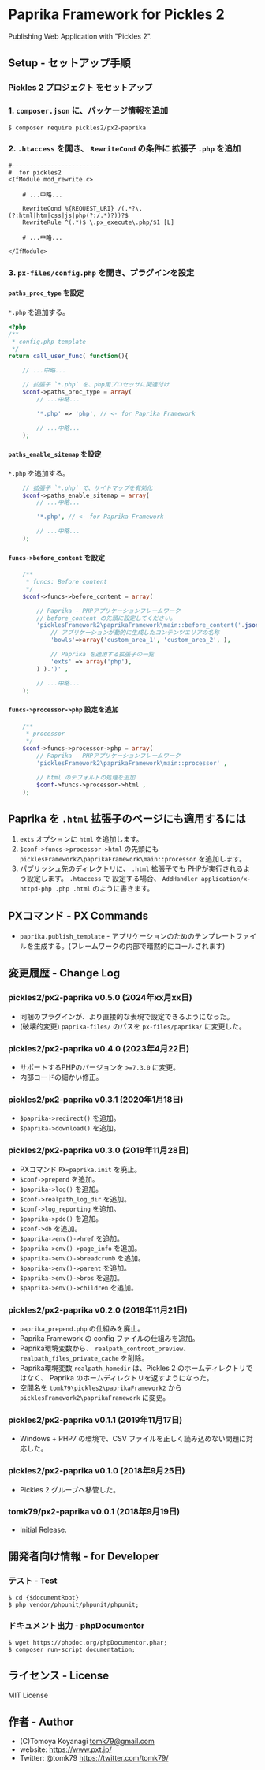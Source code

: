 # Paprika Framework for Pickles 2

Publishing Web Application with "Pickles 2".


## Setup - セットアップ手順

### [Pickles 2 プロジェクト](https://pickles2.com/) をセットアップ

### 1. `composer.json` に、パッケージ情報を追加

```
$ composer require pickles2/px2-paprika
```


### 2. `.htaccess` を開き、 `RewriteCond` の条件に 拡張子 `.php` を追加

```
#-------------------------
#  for pickles2
<IfModule mod_rewrite.c>

	# ...中略...

	RewriteCond %{REQUEST_URI} /(.*?\.(?:html|htm|css|js|php(?:/.*)?))?$
	RewriteRule ^(.*)$ \.px_execute\.php/$1 [L]

	# ...中略...

</IfModule>
```

### 3. `px-files/config.php` を開き、プラグインを設定

#### `paths_proc_type` を設定

`*.php` を追加する。

```php
<?php
/**
 * config.php template
 */
return call_user_func( function(){

	// ...中略...

	// 拡張子 `*.php` を、php用プロセッサに関連付け
	$conf->paths_proc_type = array(
		// ...中略...

		'*.php' => 'php', // <- for Paprika Framework

		// ...中略...
	);
```

#### `paths_enable_sitemap` を設定

`*.php` を追加する。

```php
	// 拡張子 `*.php` で、サイトマップを有効化
	$conf->paths_enable_sitemap = array(
		// ...中略...

		'*.php', // <- for Paprika Framework

		// ...中略...
	);
```

#### `funcs->before_content` を設定

```php
	/**
	 * funcs: Before content
	 */
	$conf->funcs->before_content = array(

		// Paprika - PHPアプリケーションフレームワーク
		// before_content の先頭に設定してください。
		'picklesFramework2\paprikaFramework\main::before_content('.json_encode( array(
			// アプリケーションが動的に生成したコンテンツエリアの名称
			'bowls'=>array('custom_area_1', 'custom_area_2', ),

			// Paprika を適用する拡張子の一覧
			'exts' => array('php'),
		) ).')' ,

		// ...中略...
	);
```

#### `funcs->processor->php` 設定を追加

```php
	/**
	 * processor
	 */
	$conf->funcs->processor->php = array(
		// Paprika - PHPアプリケーションフレームワーク
		'picklesFramework2\paprikaFramework\main::processor' ,

		// html のデフォルトの処理を追加
		$conf->funcs->processor->html ,
	);
```


## Paprika を `.html` 拡張子のページにも適用するには

1. `exts` オプションに `html` を追加します。
2. `$conf->funcs->processor->html` の先頭にも `picklesFramework2\paprikaFramework\main::processor` を追加します。
3. パブリッシュ先のディレクトリに、 `.html` 拡張子でも PHPが実行されるよう設定します。 `.htaccess` で 設定する場合、 `AddHandler application/x-httpd-php .php .html` のように書きます。


## PXコマンド - PX Commands

- `paprika.publish_template` - アプリケーションのためのテンプレートファイルを生成する。(フレームワークの内部で暗黙的にコールされます)


## 変更履歴 - Change Log

### pickles2/px2-paprika v0.5.0 (2024年xx月xx日)

- 同梱のプラグインが、より直接的な表現で設定できるようになった。
- (破壊的変更) `paprika-files/` のパスを `px-files/paprika/` に変更した。

### pickles2/px2-paprika v0.4.0 (2023年4月22日)

- サポートするPHPのバージョンを `>=7.3.0` に変更。
- 内部コードの細かい修正。

### pickles2/px2-paprika v0.3.1 (2020年1月18日)

- `$paprika->redirect()` を追加。
- `$paprika->download()` を追加。

### pickles2/px2-paprika v0.3.0 (2019年11月28日)

- PXコマンド `PX=paprika.init` を廃止。
- `$conf->prepend` を追加。
- `$paprika->log()` を追加。
- `$conf->realpath_log_dir` を追加。
- `$conf->log_reporting` を追加。
- `$paprika->pdo()` を追加。
- `$conf->db` を追加。
- `$paprika->env()->href` を追加。
- `$paprika->env()->page_info` を追加。
- `$paprika->env()->breadcrumb` を追加。
- `$paprika->env()->parent` を追加。
- `$paprika->env()->bros` を追加。
- `$paprika->env()->children` を追加。

### pickles2/px2-paprika v0.2.0 (2019年11月21日)

- `paprika_prepend.php` の仕組みを廃止。
- Paprika Framework の config ファイルの仕組みを追加。
- Paprika環境変数から、 `realpath_controot_preview`、`realpath_files_private_cache` を削除。
- Paprika環境変数 `realpath_homedir` は、Pickles 2 のホームディレクトリではなく、 Paprika のホームディレクトリを返すようになった。
- 空間名を `tomk79\pickles2\paprikaFramework2` から `picklesFramework2\paprikaFramework` に変更。

### pickles2/px2-paprika v0.1.1 (2019年11月17日)

- Windows + PHP7 の環境で、CSV ファイルを正しく読み込めない問題に対応した。

### pickles2/px2-paprika v0.1.0 (2018年9月25日)

- Pickles 2 グループへ移管した。

### tomk79/px2-paprika v0.0.1 (2018年9月19日)

- Initial Release.


## 開発者向け情報 - for Developer


### テスト - Test

```
$ cd {$documentRoot}
$ php vendor/phpunit/phpunit/phpunit;
```


### ドキュメント出力 - phpDocumentor

```
$ wget https://phpdoc.org/phpDocumentor.phar;
$ composer run-script documentation;
```


## ライセンス - License

MIT License


## 作者 - Author

- (C)Tomoya Koyanagi <tomk79@gmail.com>
- website: <https://www.pxt.jp/>
- Twitter: @tomk79 <https://twitter.com/tomk79/>
